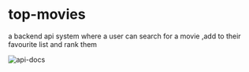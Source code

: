 # top-movies
a backend api system where a user can search for a movie ,add to their favourite list and rank them

![api-docs](https://user-images.githubusercontent.com/64724311/232338831-246684da-abd2-4a33-922a-0744381478ed.png)
